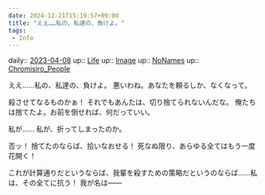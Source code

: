 ```yaml
---
date: 2024-12-21T15:19:57+09:00
title: "ええ……私の、私達の、負けよ。"
tags:
 - Info
---
```


daily:: [2023-04-08](/Daily_Note/2023-04-08.md)
up:: [Life](Bar/Novel/Chaos/Life.md)
up:: [Image](Bar/Novel/Topics/Image.md)
up:: [NoNames](Bar/Novel/Chaos/NoNames.md)
up:: [Chromisiro_People](Bar/Novel/Nacaria/Chromisiro_People.md)

ええ……私の、私達の、負けよ。
悪いわね。あなたを頼るしか、なくなって。


殺させてなるものかぁ！
それでもあんたは、切り捨てられないんだな。
俺たちは捨てたよ。お前を倒せれば、何だっていい。

私が……
私が、折ってしまったのか。

否ッ！
捨てたのならば、拾いなおせる！
死なぬ限り、あらゆる全てはもう一度花開く！

これが計算通りだというならば、我輩を殺すための策略だというのならば……私は、その全てに抗う！
我が名は――